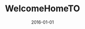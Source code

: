 ---
title: "WelcomeHomeTO"
excerpt: Collecting all the amazing resources Torontonians have been providing our refugee community. Covering Peel, Toronto and York regions.
tags:
  - type/project
  - topic/immigration-and-citizenship
social:
  website: https://welcomehome.to
  slack: https://civictechto.slack.com/archives/C0FM2GJCB
  twitter: https://x.com/welcomehometo
  linkedin: https://www.linkedin.com/company/welcomehometo/about/
categories:
  - breakout project
dateActiveFirst: 2015-01-01
date: 2016-01-01
status_project: Completed
status_contributor: Closed
---